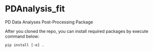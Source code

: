 # PDAnalysis_fit
PD Data Analyses Post-Processing Package

After you cloned the repo, you can install required packages by execute command below:

```
pip install [-e] .
```
